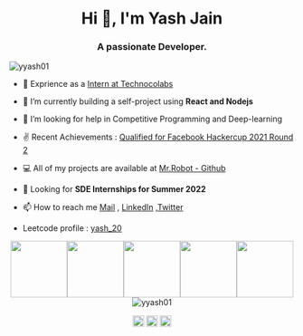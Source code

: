 <h1 align="center">Hi 👋, I'm Yash Jain</h1>
<h3 align="center">A passionate Developer.</h3>
<p align="left"> <img src="https://komarev.com/ghpvc/?username=yyash01" alt="yyash01" /> </p>

- 🔭 Exprience as a [Intern at Technocolabs](https://www.linkedin.com/company/technocolabs/)

- 👯 I’m currently building a self-project using **React and Nodejs**

- 🤔 I’m looking for help in Competitive Programming and Deep-learning

- ✌  Recent Achievements : [Qualified for Facebook Hackercup 2021 Round 2](https://drive.google.com/file/d/1zY5haYyYMKSLHDuLauX3Qf-UGwuAcC4e/view?usp=sharing)

- 💻 All of my projects are available at [Mr.Robot - Github](https://github.com/yyash01)

- 💬 Looking for **SDE Internships for Summer 2022**

- 📫 How to reach me <a href="mailto:yjain3.436@gmail.com">Mail</a> , [LinkedIn](https://www.linkedin.com/in/yash-jain-74551b193/) ,[Twitter](https://twitter.com/JainYash13k)
- Leetcode profile : [yash_20](https://leetcode.com/yash_20/)


<p align="center">
    <img src="https://media3.giphy.com/media/ln7z2eWriiQAllfVcn/200w.webp" width="100"><img
        src="https://i.giphy.com/media/LMt9638dO8dftAjtco/200.webp" width="100"><img
        src="https://i.giphy.com/media/eNAsjO55tPbgaor7ma/200w.webp" width="100"><img
        src="https://i.giphy.com/media/KzJkzjggfGN5Py6nkT/200.webp" width="100"><img
        src="https://i.giphy.com/media/IdyAQJVN2kVPNUrojM/200.webp" width="100">
   <img src="https://github-readme-stats.vercel.app/api?username=yyash01&show_icons=true" alt="yyash01" /> </p>
</p>

<p align="center">
<a href="https://linkedin.com/in/yash-jain-74551b193/" target="blank"><img align="center" src="https://cdn.jsdelivr.net/npm/simple-icons@3.0.1/icons/linkedin.svg" alt="yash jain" height="20" width="20" /></a>
<a href="https://fb.com/yash jain" target="blank"><img align="center" src="https://cdn.jsdelivr.net/npm/simple-icons@3.0.1/icons/facebook.svg" alt="yash jain" height="20" width="20" /></a>
<a href="https://instagram.com/yyash_01" target="blank"><img align="center" src="https://cdn.jsdelivr.net/npm/simple-icons@3.0.1/icons/instagram.svg" alt="yyash_01" height="20" width="20" /></a>
</p>

